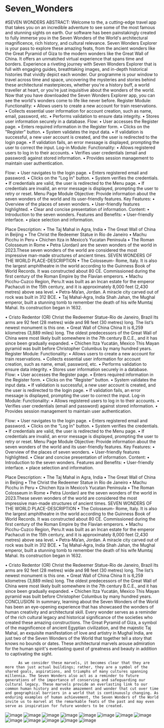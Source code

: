 # Seven_Wonders
#SEVEN WONDERS
ABSTRACT: 
       Welcome to the, a cutting-edge travel app that takes you on an incredible adventure to see some of the most famous and stunning sights on earth. Our software has been painstakingly created to fully immerse you in the Seven Wonders of the World's architectural magnificence, rich history, and cultural relevance. Seven Wonders Explorer is your pass to explore these amazing feats, from the ancient wonders like the Great Pyramid of Giza to the modern wonders like the Great Wall of China. It offers an unmatched virtual experience that spans time and borders.
Experience a riveting journey with Seven Wonders Explorer that is full with engaging guides, breathtaking images, and in-depth historical histories that vividly depict each wonder. Our programme is your window to travel across time and space, uncovering the mysteries and stories behind these architectural masterpieces, whether you're a history buff, a world traveller at heart, or you're just inquisitive about the wonders of the world. Now that you have downloaded the Seven Wonders Explorer app, you can see the world's wonders come to life like never before.
Register Module:
Functionality:
•	Allows users to create a new account for train reservations.
•	Collects essential user information for account creation, such as name, email, password, etc.
•	Performs validation to ensure data integrity.
•	Stores user information securely in a database.
Flow:
•	User accesses the Register page.
•	Enters required information in the Register form.
•	Clicks on the "Register" button.
•	System validates the input data.
•	If validation is successful, a new user account is created, and the user is redirected to the login page.
•	If validation fails, an error message is displayed, prompting the user to correct the input.
 Log-in Module:
Functionality:
•	Allows registered users to log in to their accounts.
•	Verifies user credentials (email and password) against stored information.
•	Provides session management to maintain user authentication.

Flow:
•	User navigates to the login page.
•	Enters registered email and password.
•	Clicks on the "Log In" button.
•	System verifies the credentials.
•	If credentials are valid, the user is redirected to the Menu page.
•	If credentials are invalid, an error message is displayed, prompting the user to retry or reset.
Menu Page Module
Objective:
Provide information about the seven wonders of the world and its user-friendly features.
Key Features:
•	Overview of the places of seven wonders.
•	User-friendly features highlighted.
•	Clear and concise presentation of information.
Content:
•	Introduction to the seven wonders.
Features and Benefits:
•	User-friendly interface.
•	place selection and information.

Place Description:
•	The Taj Mahal in Agra, India
•	 The Great Wall of China in Beijing
•	The Christ the Redeemer Statue in Rio de Janeiro
•	Machu Picchu in Peru
•	Chichen Itza in Mexico’s Yucatan Peninsula
•	The Roman Colosseum in Rome
•	Petra (Jordan) are the seven wonders of the world in 2023.These seven wonders of the world are considered the most impressive man-made structures of ancient times.
   SEVEN WONDERS OF THE WORLD PLACE-DESCRIPTION
•	The Colosseum- Rome, Italy. It is also the largest amphitheatre in the world according to the Guinness Book of World Records. It was constructed about 80 CE. Commissioned during the first century of the Roman Empire by the Flavian emperors.
•	Machu Picchu-Cuzco Region, Peru.It was built as an Incan estate for the emperor Pachacuti in the 15th century, and it is approximately 8,000 feet (2,430 metres) above sea level.
•	Petra-Ma’an, Jordan. A miracle city carved out of rock was built in 312 BCE.
•	Taj Mahal-Agra, India Shah Jahan, the Mughal emperor, built a stunning tomb to remember the death of his wife Mumtaj Mahal. Its construction began in 1632.

•	Cristo Redentor (OR) Christ the Redeemer Statue-Rio de Janeiro, Brazil Its arms are 92 feet (28 metres) wide and 98 feet (30 metres) long. The list’s newest monument is this one.
•	Great Wall of China	China	It is 6,259 kilometres (3,889 miles) long. The oldest predecessors of the Great Wall of China were most likely built somewhere in the 7th century B.C.E., and it has since been gradually expanded.
•	Chichen Itza	Yucatán, Mexico	This Mayan pyramid was built before Christopher Columbus by many hundred years.
Register Module:
Functionality:
•	Allows users to create a new account for train reservations.
•	Collects essential user information for account creation, such as name, email, password, etc.
•	Performs validation to ensure data integrity.
•	Stores user information securely in a database.
Flow:
•	User accesses the Register page.
•	Enters required information in the Register form.
•	Clicks on the "Register" button.
•	System validates the input data.
•	If validation is successful, a new user account is created, and the user is redirected to the login page.
•	If validation fails, an error message is displayed, prompting the user to correct the input.
 Log-in Module:
Functionality:
•	Allows registered users to log in to their accounts.
•	Verifies user credentials (email and password) against stored information.
•	Provides session management to maintain user authentication.

Flow:
•	User navigates to the login page.
•	Enters registered email and password.
•	Clicks on the "Log In" button.
•	System verifies the credentials.
•	If credentials are valid, the user is redirected to the Menu page.
•	If credentials are invalid, an error message is displayed, prompting the user to retry or reset.
Menu Page Module
Objective:
Provide information about the seven wonders of the world and its user-friendly features.
Key Features:
•	Overview of the places of seven wonders.
•	User-friendly features highlighted.
•	Clear and concise presentation of information.
Content:
•	Introduction to the seven wonders.
Features and Benefits:
•	User-friendly interface.
•	place selection and information.

Place Description:
•	The Taj Mahal in Agra, India
•	 The Great Wall of China in Beijing
•	The Christ the Redeemer Statue in Rio de Janeiro
•	Machu Picchu in Peru
•	Chichen Itza in Mexico’s Yucatan Peninsula
•	The Roman Colosseum in Rome
•	Petra (Jordan) are the seven wonders of the world in 2023.These seven wonders of the world are considered the most impressive man-made structures of ancient times.
   SEVEN WONDERS OF THE WORLD PLACE-DESCRIPTION
•	The Colosseum- Rome, Italy. It is also the largest amphitheatre in the world according to the Guinness Book of World Records. It was constructed about 80 CE. Commissioned during the first century of the Roman Empire by the Flavian emperors.
•	Machu Picchu-Cuzco Region, Peru.It was built as an Incan estate for the emperor Pachacuti in the 15th century, and it is approximately 8,000 feet (2,430 metres) above sea level.
•	Petra-Ma’an, Jordan. A miracle city carved out of rock was built in 312 BCE.
•	Taj Mahal-Agra, India Shah Jahan, the Mughal emperor, built a stunning tomb to remember the death of his wife Mumtaj Mahal. Its construction began in 1632.

•	Cristo Redentor (OR) Christ the Redeemer Statue-Rio de Janeiro, Brazil Its arms are 92 feet (28 metres) wide and 98 feet (30 metres) long. The list’s newest monument is this one.
•	Great Wall of China	China	It is 6,259 kilometres (3,889 miles) long. The oldest predecessors of the Great Wall of China were most likely built somewhere in the 7th century B.C.E., and it has since been gradually expanded.
•	Chichen Itza	Yucatán, Mexico	This Mayan pyramid was built before Christopher Columbus by many hundred years.
CONCLUSION:
          In summary, learning about the Seven Wonders of the World has been an eye-opening experience that has showcased the wonders of human creativity and architectural skill. Every wonder serves as a reminder of the rich cultural legacy and historical significance of the societies who created these amazing constructions. The Great Pyramid of Giza, a symbol of the magnificence of ancient Egyptian civilization, and the majestic Taj Mahal, an exquisite manifestation of love and artistry in Mughal India, are just two of the Seven Wonders of the World that together tell a story that knows no bounds or dates. These architectural marvels arouse admiration for the human spirit's everlasting quest of greatness and beauty in addition to captivating the sight.

          As we consider these marvels, it becomes clear that they are more than just actual buildings; rather, they are a symbol of the shared goals, aspirations, and triumphs of many cultures spanning millennia. The Seven Wonders also act as a reminder to future generations of the importance of conserving and safeguarding our cultural legacy. These marvels provide an everlasting link to our common human history and evoke amazement and wonder that cut over time and geographical barriers in a world that is continuously changing. As enduring examples of human achievement, the Seven Wonders of the World invite us to marvel at the remarkable feats of the past and may even serve as inspiration for future wonders to be created.
![image](https://github.com/ShobikaD/Seven_Wonders/assets/139031747/33fcbad3-2bfb-4b10-beab-818bbb2932b8)
![image](https://github.com/ShobikaD/Seven_Wonders/assets/139031747/560b66ba-3c92-44e2-b899-f30a5643c192)
![image](https://github.com/ShobikaD/Seven_Wonders/assets/139031747/033b13e5-56e4-4e45-8a46-b496ec0bb450)
![image](https://github.com/ShobikaD/Seven_Wonders/assets/139031747/d9e1162f-e7fc-4fae-984b-ee72f6ad0c3a)
![image](https://github.com/ShobikaD/Seven_Wonders/assets/139031747/484c75b9-6a68-448e-8662-7178075b6d8f)
![image](https://github.com/ShobikaD/Seven_Wonders/assets/139031747/4804ba7f-88cf-4383-b886-cd459aa9c4c4)
![image](https://github.com/ShobikaD/Seven_Wonders/assets/139031747/5c6f1115-a0ef-4e8b-80ae-7e1eb13db173)
![image](https://github.com/ShobikaD/Seven_Wonders/assets/139031747/3ec1219b-5994-4e42-b220-02afbec74d52)
![image](https://github.com/ShobikaD/Seven_Wonders/assets/139031747/1e4b84ea-b823-48be-b2fa-db20a88d2b58)
![image](https://github.com/ShobikaD/Seven_Wonders/assets/139031747/c0cba927-96ca-409d-aac7-a37136b1e6d3)
![image](https://github.com/ShobikaD/Seven_Wonders/assets/139031747/a076496f-7378-4424-a58f-2c5f7deeecef)
![image](https://github.com/ShobikaD/Seven_Wonders/assets/139031747/2f0331da-2fb0-4541-872a-c263f058cf25)
![image](https://github.com/ShobikaD/Seven_Wonders/assets/139031747/7a698b73-6936-4e68-b83b-1a0bf4208c92)








